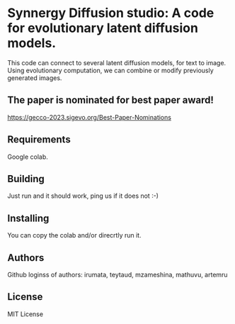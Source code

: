 
# Synnergy Diffusion studio: A code for evolutionary latent diffusion models.
This code  can connect to several latent diffusion models, for text to image.
Using evolutionary computation, we can combine or modify previously generated images.

## The paper is nominated for best paper award!
https://gecco-2023.sigevo.org/Best-Paper-Nominations

## Requirements
Google colab.


## Building 
Just run and it should work, ping us if it does not :-)

## Installing 
You can copy the colab and/or direcrtly run it.

## Authors
Github loginss of authors: irumata, teytaud, mzameshina, mathuvu, artemru

## License
MIT License
